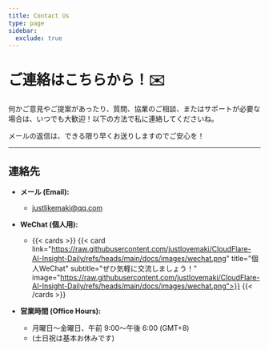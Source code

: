 ```yaml
---
title: Contact Us
type: page
sidebar:
  exclude: true
---
```

# ご連絡はこちらから！✉️

何かご意見やご提案があったり、質問、協業のご相談、またはサポートが必要な場合は、いつでも大歓迎！以下の方法で私に連絡してくださいね。

メールの返信は、できる限り早くお送りしますのでご安心を！

---

## **連絡先**

*   **メール (Email):**
    *   [justlikemaki@qq.com](mailto:justlikemaki@qq.com)

*   **WeChat (個人用):**
    *   {{< cards >}}
        {{< card link="https://raw.githubusercontent.com/justlovemaki/CloudFlare-AI-Insight-Daily/refs/heads/main/docs/images/wechat.png" title="個人WeChat" subtitle="ぜひ気軽に交流しましょう！" image="https://raw.githubusercontent.com/justlovemaki/CloudFlare-AI-Insight-Daily/refs/heads/main/docs/images/wechat.png">}}
        {{< /cards >}}

*   **営業時間 (Office Hours):**
    *   月曜日～金曜日、午前 9:00～午後 6:00 (GMT+8)
    *   (土日祝は基本お休みです)